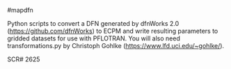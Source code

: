 #mapdfn

Python scripts to convert a DFN generated by dfnWorks 2.0 (https://github.com/dfnWorks) to ECPM and write resulting parameters to gridded datasets for use with PFLOTRAN. 
You will also need transformations.py by Christoph Gohlke (https://www.lfd.uci.edu/~gohlke/).

SCR# 2625
